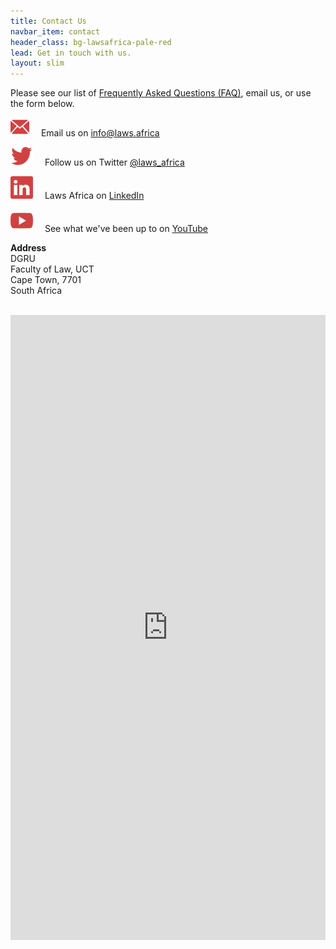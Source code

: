 ```yaml
---
title: Contact Us
navbar_item: contact
header_class: bg-lawsafrica-pale-red
lead: Get in touch with us.
layout: slim
---
```


Please see our list of [Frequently Asked Questions (FAQ)](/faq), email us, or use the form below.

<img src="/img/social/email.svg" style="margin-right:15px"> Email us on [info@laws.africa](mailto:info@laws.africa)

<img src="/img/social/twitter.svg" style="margin-right:15px"> Follow us on Twitter [@laws_africa](http://twitter.com/@laws_africa)

<img src="/img/social/linkedin.svg" style="margin-right:15px"> Laws Africa on [LinkedIn](https://www.linkedin.com/company/laws-africa/)

<img src="/img/social/youtube.svg" style="margin-right:15px"> See what we've been up to on [YouTube](https://www.youtube.com/channel/UCUFRw2pyZUq9ekMThYQ4kCQ)  

**Address**  
DGRU  
Faculty of Law, UCT  
Cape Town, 7701  
South Africa

<br>

<iframe src="https://docs.google.com/forms/d/e/1FAIpQLSeyDTLlFMnkeVPtFQN4hkBTJ-azlGbwhgmbKCGseiCNnEFYLw/viewform" width="100%" height="1000px" style="border: 0px"></iframe>
